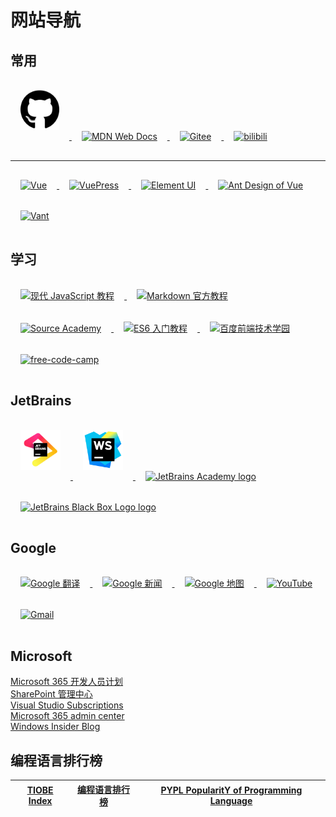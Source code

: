 # 网站导航

## 常用

<a href="https://github.com/junjieweb" title="GitHub" target="_blank">
    <img style="margin: 1rem 1rem" src="../.vuepress/public/images/logo/github.svg.png" height="64" alt="GitHub">
</a>

<a href="https://github.com/junjieweb" title="MDN Web Docs" target="_blank">
    <img style="margin: 1rem 1rem" src="https://developer.mozilla.org/favicon-48x48.cbbd161b.png" height="64" alt="MDN Web Docs">
</a>

<a href="https://gitee.com/" title="Gitee" target="_blank">
    <img style="margin: 1rem 1rem" src="https://gitee.com/static/images/logo-black.svg?t=158106664" height="64" alt="Gitee">
</a>

<a href="https://www.bilibili.com/" title="bilibili" target="_blank">
    <img style="margin: 1rem 1rem" src="https://upload.wikimedia.org/wikipedia/en/b/b7/Bilibili_logo.svg" height="64" alt="bilibili">
</a>
<hr>
<a href="https://cn.vuejs.org/" title="Vue" target="_blank">
    <img style="margin: 1rem 1rem" src="/images/logo/Vue.js_Logo_2.svg.png" height="64" alt="Vue">
</a>

<a href="https://v2.vuepress.vuejs.org/zh/" title="VuePress" target="_blank">
    <img style="margin: 1rem 1rem" src="https://v2.vuepress.vuejs.org/images/hero.png" height="64" alt="VuePress">
</a>

<a href="https://element.eleme.cn/#/zh-CN" title="Element UI" target="_blank">
    <img style="margin: 1rem 1rem" src="https://element-plus.gitee.io/images/element-plus-logo.svg" height="64" alt="Element UI">
</a>

<a href="https://antdv.com/docs/vue/introduce-cn/" title="Ant Design Vue" target="_blank">
    <img style="margin: 1rem 1rem" src="https://www.antdv.com/assets/logo.1ef800a8.svg" height="64" alt="Ant Design of Vue">
</a>

<a href="https://vant-contrib.gitee.io/vant/v2/#/zh-CN/" title="Vant" target="_blank">
    <img style="margin: 1rem 1rem" src="https://img01.yzcdn.cn/vant/logo.png" height="64" alt="Vant">
</a>

## 学习

<a href="https://zh.javascript.info/" title="现代 JavaScript 教程" target="_blank">
    <img style="margin: 1rem 1rem" src="https://zh.javascript.info/img/sitetoolbar__logo_en.svg" height="64" alt="现代 JavaScript 教程">
</a>

<a href="https://markdown.com.cn/" title="Markdown 官方教程" target="_blank">
    <img style="margin: 1rem 1rem" src="https://upload.wikimedia.org/wikipedia/commons/4/48/Markdown-mark.svg" height="64" alt="Markdown 官方教程">
</a>

<a href="https://sourceacademy.org/sicpjs/index" title="Source Academy" target="_blank">
    <img style="margin: 1rem 1rem" src="https://about.sourceacademy.org/assets/sourcepower.ico" height="64" alt="Source Academy">
</a>

<a href="https://es6.ruanyifeng.com/" title="ES6 入门教程" target="_blank">
    <img style="margin: 1rem 1rem" src="https://live.staticflickr.com/7306/16407404782_8b9c57eab3_w.jpg" height="64" alt="ES6 入门教程">
</a>

<a href="http://ife.baidu.com/" title="百度前端技术学园" target="_blank">
    <img style="margin: 1rem 1rem" src="http://ife.baidu.com/assets/img/ife-logo.png" height="64" alt="百度前端技术学园">
</a>

<a href="https://chinese.freecodecamp.org/learn" title="free-code-camp" target="_blank">
    <img style="margin: 1rem 1rem" src="https://upload.wikimedia.org/wikipedia/commons/f/fa/FreeCodeCamp_logo.svg" height="64" alt="free-code-camp">
</a>

## JetBrains

<a href="https://www.jetbrains.com/zh-cn/" title="JetBrains 首页" target="_blank">
    <img style="margin: 1rem 1rem" src="/images/logo/jb_beam.svg" height="64" alt="JetBrains Logo">
</a>

<a href="https://www.jetbrains.com/zh-cn/webstorm/" title="WebStorm" target="_blank">
    <img style="margin: 1rem 1rem" src="/images/logo/WebStorm_icon.svg" height="64" alt="WebStorm">
</a>

<a href="https://hyperskill.org/tracks" target="_blank" title="JetBrains Academy">
    <img style="margin: 1rem 1rem" alt="JetBrains Academy logo" src="https://resources.jetbrains.com/storage/products/company/brand/logos/Academy.svg" height="64">
</a>

<a href="https://www.jetbrains.com/zh-cn/company/brand/" target="_blank" title="JetBrains Brand Assets">
    <img style="margin: 1rem 1rem" alt="JetBrains Black Box Logo logo" src="https://resources.jetbrains.com/storage/products/company/brand/logos/jb_square.svg" height="64">
</a>

## Google

<a href="https://translate.google.com/" target="_blank" title="Google 翻译">
    <img style="margin: 1rem 1rem" alt="Google 翻译" src="https://ssl.gstatic.com/translate/favicon.ico" height="64">
</a>

<a href="https://news.google.com/topstories?hl=zh-CN&gl=CN&ceid=CN:zh-Hans" target="_blank" title="Google 新闻">
    <img style="margin: 1rem 1rem" alt="Google 新闻" src="https://lh3.googleusercontent.com/-DR60l-K8vnyi99NZovm9HlXyZwQ85GMDxiwJWzoasZYCUrPuUM_P_4Rb7ei03j-0nRs0c4F=w48" height="64">
</a>

<a href="https://www.google.com/maps" target="_blank" title="Google 地图">
    <img style="margin: 1rem 1rem" alt="Google 地图" src="https://upload.wikimedia.org/wikipedia/commons/thumb/e/e4/Google_Earth_icon.svg/640px-Google_Earth_icon.svg.png" height="64">
</a>

<a href="https://www.youtube.com/" target="_blank" title="YouTube">
    <img style="margin: 1rem 1rem" alt="YouTube" src="https://upload.wikimedia.org/wikipedia/commons/b/b8/YouTube_Logo_2017.svg" height="64">
</a>

<a href="https://mail.google.com/mail/u/0/#inbox" target="_blank" title="Gmail">
    <img style="margin: 1rem 1rem" alt="Gmail" src="https://upload.wikimedia.org/wikipedia/commons/thumb/7/7e/Gmail_icon_%282020%29.svg/640px-Gmail_icon_%282020%29.svg.png" height="64">
</a>

## Microsoft

[Microsoft 365 开发人员计划](https://developer.microsoft.com/zh-cn/microsoft-365/profile)  
[SharePoint 管理中心](https://junjieweb-admin.sharepoint.com/_layouts/15/online/AdminHome.aspx#/home)  
[Visual Studio Subscriptions](https://my.visualstudio.com/Benefits?mkt=zh-cn)  
[Microsoft 365 admin center](https://admin.microsoft.com/Adminportal/Home?source=applauncher#/homepage)  
[Windows Insider Blog](https://blogs.windows.com/windows-insider/)

## 编程语言排行榜

| [TIOBE Index](https://www.tiobe.com/tiobe-index/) | [编程语言排行榜](https://hellogithub.com/report/tiobe/) | [PYPL PopularitY of Programming Language](https://pypl.github.io/PYPL.html) |
|---------------------------------------------------|--------------------------------------------------|-----------------------------------------------------------------------------|
